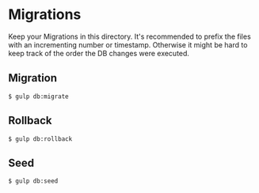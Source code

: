# Migrations

Keep your Migrations in this directory. It's recommended to prefix the files with an incrementing number or timestamp. Otherwise it might be hard to keep track of the order the DB changes were executed.

## Migration
```
$ gulp db:migrate
```

## Rollback
```
$ gulp db:rollback
```

## Seed
```
$ gulp db:seed
```
